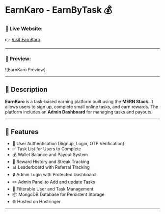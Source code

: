 # EarnKaro - EarnByTask 💰

### 🔴 Live Website:
👉 [Visit EarnKaro](https://earnkarro.vercel.app/)

---

### 📸 Preview:

![EarnKaro Preview]

---

## 📌 Description

**EarnKaro** is a task-based earning platform built using the **MERN Stack**. It allows users to sign up, complete small online tasks, and earn rewards. The platform includes an **Admin Dashboard** for managing tasks and payouts.

---

## 🚀 Features

- 👤 User Authentication (Signup, Login, OTP Verification)
- ✅ Task List for Users to Complete
- 💰 Wallet Balance and Payout System
- 🧾 Reward History and Streak Tracking
- 📊 Leaderboard with Referral Tracking
- 🔒 Admin Login with Protected Dashboard
- ✏️ Admin Panel to Add and update Tasks
- 📂 Filterable User and Task Management
- 📦 MongoDB Database for Persistent Storage
- 🌐 Hosted on Hostringer

---
